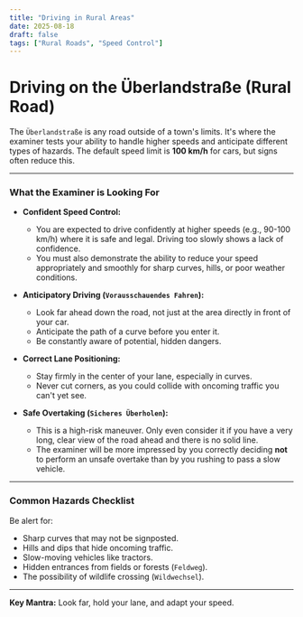 ```yaml
---
title: "Driving in Rural Areas"
date: 2025-08-18
draft: false
tags: ["Rural Roads", "Speed Control"]
---
```


# Driving on the Überlandstraße (Rural Road)

The `Überlandstraße` is any road outside of a town's limits. It's where the examiner tests your ability to handle higher speeds and anticipate different types of hazards. The default speed limit is **100 km/h** for cars, but signs often reduce this.

---

### What the Examiner is Looking For

* **Confident Speed Control:**
    * You are expected to drive confidently at higher speeds (e.g., 90-100 km/h) where it is safe and legal. Driving too slowly shows a lack of confidence.
    * You must also demonstrate the ability to reduce your speed appropriately and smoothly for sharp curves, hills, or poor weather conditions.

* **Anticipatory Driving (`Vorausschauendes Fahren`):**
    * Look far ahead down the road, not just at the area directly in front of your car.
    * Anticipate the path of a curve before you enter it.
    * Be constantly aware of potential, hidden dangers.

* **Correct Lane Positioning:**
    * Stay firmly in the center of your lane, especially in curves.
    * Never cut corners, as you could collide with oncoming traffic you can't yet see.

* **Safe Overtaking (`Sicheres Überholen`):**
    * This is a high-risk maneuver. Only even consider it if you have a very long, clear view of the road ahead and there is no solid line.
    * The examiner will be more impressed by you correctly deciding **not** to perform an unsafe overtake than by you rushing to pass a slow vehicle.

---

### Common Hazards Checklist

Be alert for:
-   Sharp curves that may not be signposted.
-   Hills and dips that hide oncoming traffic.
-   Slow-moving vehicles like tractors.
-   Hidden entrances from fields or forests (`Feldweg`).
-   The possibility of wildlife crossing (`Wildwechsel`).

---

**Key Mantra:** Look far, hold your lane, and adapt your speed.
